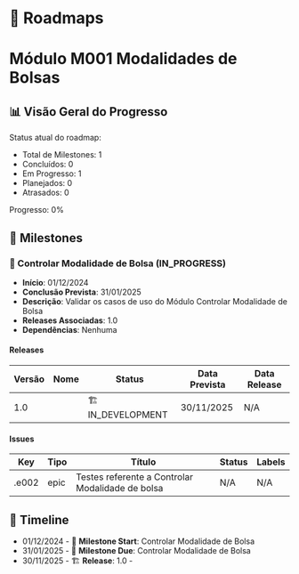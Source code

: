 # 🎯 Roadmaps

# Módulo M001 Modalidades de Bolsas


## 📊 Visão Geral do Progresso

Status atual do roadmap:
- Total de Milestones: 1
- Concluídos: 0
- Em Progresso: 1
- Planejados: 0
- Atrasados: 0

Progresso: 0%

## 🎯 Milestones


### 🏃 Controlar Modalidade de Bolsa (IN_PROGRESS)
- **Início**: 01/12/2024
- **Conclusão Prevista**: 31/01/2025
- **Descrição**: Validar os casos de uso do Módulo Controlar Modalidade de Bolsa
- **Releases Associadas**: 1.0
- **Dependências**: Nenhuma
      
    
#### Releases
| Versão | Nome | Status | Data Prevista | Data Release |
|--------|------|--------|---------------|--------------|
| 1.0 |  | 🏗️ IN_DEVELOPMENT | 30/11/2025 | N/A |


#### Issues
| Key | Tipo | Título | Status | Labels |
|-----|------|--------|--------|--------|
| .e002 | epic | Testes referente a Controlar Modalidade de bolsa | N/A | N/A |


      

## 📅 Timeline

- 01/12/2024 - 🏃 **Milestone Start**: Controlar Modalidade de Bolsa
- 31/01/2025 - 🏃 **Milestone Due**: Controlar Modalidade de Bolsa
- 30/11/2025 - 🏗️ **Release**: 1.0 - 
